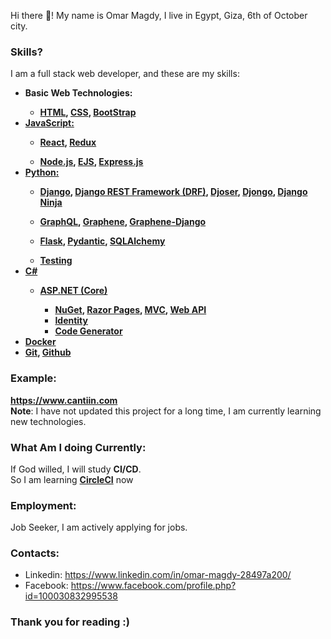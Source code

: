 
Hi there 👋! My name is Omar Magdy, I live in Egypt, 
Giza, 6th of October city. 



### Skills?
I am a full stack web developer, and these are my skills:



<b>



<ul>
	<li>Basic Web Technologies:</li>
	<ul>
		<li>
			<a href="https://www.w3schools.com/html/">HTML</a>,
			<a href="https://www.w3schools.com/css/default.asp">CSS</a>,
			<a href="https://getbootstrap.com/">
			BootStrap</a>
		</li>
	</ul>








<li>
	<a href="https://www.w3schools.com/js/DEFAULT.asp">
	JavaScript:</a>
</li>
<ul>
	<li>
		<a href="https://reactjs.org/">
		React</a>,
		<a href="https://redux.js.org/">
		Redux</a>
	</li>
</ul>
<ul>
	<li>
		<a href="https://nodejs.org/en/">
		Node.js</a>,
		<a href="https://ejs.co/">
		EJS</a>,
		<a 
		href="https://expressjs.com/">
		Express.js</a>
	</li>
</ul>










<li>
	<a href="https://www.python.org/">
	Python:</a>
</li>

<ul>
	<li>
		<a href="https://docs.djangoproject.com">
		Django</a>,
		<a href="https://www.django-rest-framework.org/">
		Django REST Framework (DRF)</a>,
		<a 
		href="https://djoser.readthedocs.io">
		Djoser</a>,
		<a 
		href="https://www.djongomapper.com/">
		Djongo</a>,
		<a 
		href="https://django-ninja.rest-framework.com/">
		Django Ninja</a>
	</li>
</ul>

<ul>
	<li>
		<a href="https://graphql.org/">
		GraphQL</a>,
		<a href="https://graphene-python.org/">
		Graphene</a>,
		<a 
		href="https://docs.graphene-python.org/projects/django">
		Graphene-Django</a>
	</li>
</ul>
<ul>
	<li>
		<a href="https://flask.palletsprojects.com">
		Flask</a>,
		<a href="https://pydantic-docs.helpmanual.io/">
		Pydantic</a>,
		<a 
		href="https://www.sqlalchemy.org/">
		SQLAlchemy</a>
	</li>
</ul>
<ul>
	<li>
		<a 
		href="https://docs.python.org/3/library/unittest.html">
		Testing</a>
	</li>
</ul>








<li>
	<a href="https://www.w3schools.com/cs/">
	C#</a>
</li>

<ul>
	

<li>

<a href="https://docs.microsoft.com/en-us/aspnet/core/introduction-to-aspnet-core">
ASP.NET (Core)</a></li>
	<ul>
		<li>
			<a href="https://www.nuget.org/">
			NuGet</a>,
			<a href="https://docs.microsoft.com/en-us/aspnet/core/tutorials/razor-pages">
			Razor Pages</a>,
			<a 
			href="https://docs.microsoft.com/en-us/aspnet/core/tutorials/first-mvc-app/start-mvc">
			MVC</a>,
			<a 
			href="https://docs.microsoft.com/en-us/aspnet/core/tutorials/first-web-api">
			Web API</a>
		</li>
		<li>
			<a href="https://docs.microsoft.com/en-us/aspnet/core/security/authentication/identity">
			Identity</a>
		</li>
		<li>
			<a href="https://docs.microsoft.com/en-us/aspnet/core/fundamentals/tools/dotnet-aspnet-codegenerator">
			Code Generator</a>
		</li>
	</ul>
</ul>















<li>
	<a href="https://www.docker.com/">
	Docker</a>
</li>




<li>
	<a href="https://git-scm.com/">
	Git</a>,
	<a href="https://github.com/">
	Github</a> 
</li>

















</ul>








</b>



### Example:
**https://www.cantiin.com**  
**Note**: I have not updated this project for a long time, 
I am currently learning new technologies.




### What Am I doing Currently:



If God willed, I will study <b>CI/CD</b>.  
So I am learning <b><a href="https://circleci.com/">
CircleCI</a></b> now


### Employment:
Job Seeker, I am actively applying for jobs.



### Contacts:
- Linkedin: https://www.linkedin.com/in/omar-magdy-28497a200/
- Facebook: https://www.facebook.com/profile.php?id=100030832995538


### Thank you for reading :)

<!--
**OmarThinks/OmarThinks** is a ✨ _special_ ✨ repository because its `README.md` (this file) appears on your GitHub profile.

Here are some ideas to get you started:

- 🔭 I’m currently working on ...
- 🌱 I’m currently learning ...
- 👯 I’m looking to collaborate on ...
- 🤔 I’m looking for help with ...
- 💬 Ask me about ...
- 📫 How to reach me: ...
- ⚡ Fun fact: ...
-->
